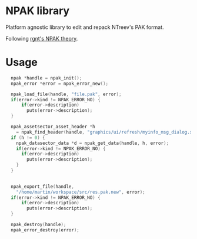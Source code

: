 # NPAK library
Platform agnostic library to edit and repack NTreev's PAK format. 

Following [rgnt's NPAK theory](https://github.com/Story-Of-Alicia/alicia_modwork/blob/master/theory/assets/pak.md).

# Usage
```c
  npak *handle = npak_init();
  npak_error *error = npak_error_new();

  npak_load_file(handle, "file.pak", error);
  if(error->kind != NPAK_ERROR_NO) {
      if(error->description)
        puts(error->description);
  }

  npak_assetsector_asset_header *h 
    = npak_find_header(handle, "graphics/ui/refresh/myinfo_msg_dialog.xml");
  if (h != 0) {
    npak_datasector_data *d = npak_get_data(handle, h, error);
    if(error->kind != NPAK_ERROR_NO) {
      if(error->description)
        puts(error->description);
    }
  }
    

  npak_export_file(handle,
    "/home/martin/workspace/src/res.pak.new", error);
  if(error->kind != NPAK_ERROR_NO) {
      if(error->description)
        puts(error->description);
  }

  npak_destroy(handle);
  npak_error_destroy(error);
```